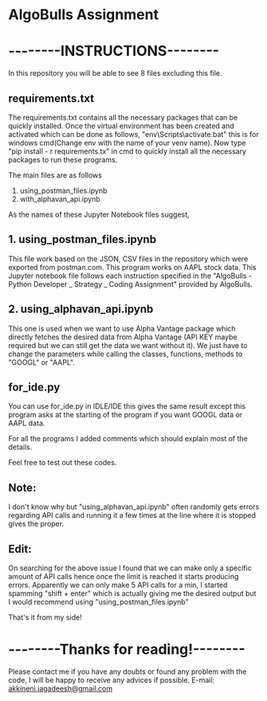 # AlgoBulls Assignment

# --------INSTRUCTIONS--------

In this repository you will be able to see 8 files
excluding this file.

## requirements.txt
The requirements.txt contains all the necessary packages
that can be quickly installed.
Once the virtual environment has been created and activated which 
can be done as follows,
"env\Scripts\activate.bat" this is for windows cmd(Change env with
the name of your venv name). Now type "pip install - r requirements.tx" 
in cmd to quickly install all the necessary packages to run these programs.

The main files are as follows
1. using_postman_files.ipynb
2. with_alphavan_api.ipynb

As the names of these Jupyter Notebook files suggest,
## 1. using_postman_files.ipynb
This file work based on the JSON, CSV files in
the repository which were exported from postman.com. This program
works on AAPL stock data. This Jupyter notebook file follows each 
instruction specified in the "AlgoBulls - Python Developer _ Strategy _ Coding Assignment" 
provided by AlgoBulls.

## 2. using_alphavan_api.ipynb
This one is used when we want to use Alpha Vantage package
which directly fetches the desired data from Alpha Vantage
(API KEY maybe required but we can still get the data we want without it).
We just have to change the parameters while calling the classes, functions,
methods to "GOOGL" or "AAPL".

## for_ide.py
You can use for_ide.py in IDLE/IDE this gives the same result except
this program asks at the starting of the program if you want GOOGL data
or AAPL data.

For all the programs I added comments which should explain most of the details.

Feel free to test out these codes.

## Note:
I don't know why but "using_alphavan_api.ipynb" often randomly gets 
errors regarding API calls and running it a few times at the line where
it is stopped gives the proper.

## Edit:
On searching for the above issue I found that we can make only a specific
amount of API calls hence once the limit is reached it starts producing 
errors. Apparently we can only make 5 API calls for a min, I started spamming
"shift + enter" which is actually giving me the desired output but I would 
recommend using "using_postman_files.ipynb"

That's it from my side!

# --------Thanks for reading!--------

Please contact me if you have any doubts or found any problem with the code, I will be happy to receive any advices if possible.
E-mail: akkineni.jagadeesh@gmail.com
